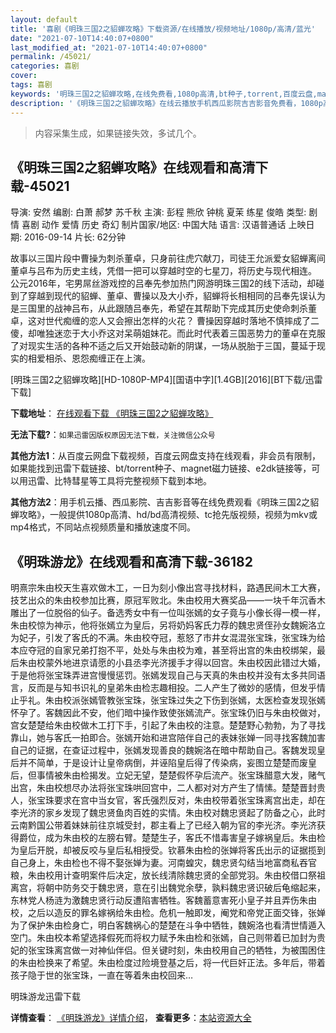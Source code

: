 ```yaml
---
layout: default
title: '喜剧《明珠三国2之貂蝉攻略》下载资源/在线播放/视频地址/1080p/高清/蓝光'
date: "2021-07-10T14:40:07+0800"
last_modified_at: "2021-07-10T14:40:07+0800"
permalink: /45021/
categories: 喜剧
cover:
tags: 喜剧
keywords: '明珠三国2之貂蝉攻略,在线免费看,1080p高清,bt种子,torrent,百度云盘,magnet,磁力链,迅雷下载资源'
description: '《明珠三国2之貂蝉攻略》在线云播放手机西瓜影院吉吉影音免费看，1080p高清bd/hd未删减完整版和tc抢先枪版，mkv/mp4格式，附带bt/torrent种子、magnet/磁力链、百度云盘、网盘资源迅雷下载链接'
---
```


>内容采集生成，如果链接失效，多试几个。


## 《明珠三国2之貂蝉攻略》在线观看和高清下载-45021

导演: 安然 编剧: 白萧 郝梦 苏千秋 主演: 彭程 熊欣 钟桃 夏茉 练星 俊皓 类型: 剧情 喜剧 动作 爱情 历史 奇幻 制片国家/地区: 中国大陆 语言: 汉语普通话 上映日期: 2016-09-14 片长: 62分钟

故事以三国片段中曹操为刺杀董卓，只身前往虎穴献刀，司徒王允派爱女貂蝉离间董卓与吕布为历史主线，凭借一把可以穿越时空的七星刀，将历史与现代相连。 公元2016年，宅男屌丝游戏控的吕奉先参加热门网游明珠三国2的线下活动，却碰到了穿越到现代的貂蝉、董卓、曹操以及大小乔，貂蝉将长相相同的吕奉先误认为是三国里的战神吕布，从此跟随吕奉先，希望在其帮助下完成其历史使命刺杀董卓，这对世代痴缠的恋人又会擦出怎样的火花？ 曹操因穿越时落地不慎摔成了二傻，却唯独迷恋于大小乔这对呆萌姐妹花。而此时代表着三国恶势力的董卓在克服了对现实生活的各种不适之后又开始鼓动新的阴谋，一场从脱胎于三国，蔓延于现实的相爱相杀、恩怨痴缠正在上演。


[明珠三国2之貂蝉攻略][HD-1080P-MP4][国语中字][1.4GB][2016][BT下载/迅雷下载]

**下载地址**： [在线观看下载 《明珠三国2之貂蝉攻略》](https://www.btdx8.com/torrent/mingzhusanguo2_2016.html) 


**无法下载?**：`如果迅雷因版权原因无法下载，关注微信公众号 `

**其他方法1**：从百度云网盘下载视频，百度云网盘支持在线观看，非会员有限制，如果能找到迅雷下载链接、bt/torrent种子、magnet磁力链接、e2dk链接等，可以用迅雷、比特彗星等工具将完整视频下载到本地。

**其他方法2**：用手机云播、西瓜影院、吉吉影音等在线免费观看《明珠三国2之貂蝉攻略》，一般提供1080p高清、hd/bd高清视频、tc抢先版视频，视频为mkv或mp4格式，不同站点视频质量和播放速度不同。


## 《明珠游龙》在线观看和高清下载-36182

明熹宗朱由校天生喜欢做木工，一日为刻小像出宫寻找材料，路遇民间木工大赛，技艺出众的朱由校参加比赛，原冠军败北。朱由校用大赛奖品——一块千年沉香木雕出了一位脱俗的仙子。备选秀女中有一位叫张嫣的女子竟与小像长得一模一样，朱由校惊为神示，他将张嫣立为皇后，另将奶妈客氏力荐的魏忠贤侄孙女魏婉洛立为妃子，引发了客氏的不满。朱由校夺冠，惹怒了市井女混混张宝珠，张宝珠为给本应夺冠的自家兄弟打抱不平，处处与朱由校为难，甚至将出宫的朱由校绑架，最后朱由校蒙外地进京请愿的小县丞李光济援手才得以回宫。朱由校因此错过大婚，于是他将张宝珠弄进宫慢慢惩罚。张嫣发现自己与天真的朱由校并没有太多共同语言，反而是与知书识礼的皇弟朱由检志趣相投。二人产生了微妙的感情，但发乎情止乎礼。朱由校派张嫣管教张宝珠，张宝珠过失之下伤到张嫣，太医检查发现张嫣怀孕了。客魏因此不安，他们暗中操作致使张嫣流产。张宝珠仍旧与朱由校做对，宫女楚楚给朱由校做木工打下手，引起了朱由校的注意。楚楚野心勃勃，为了寻找靠山，她与客氏一拍即合。张嫣开始和进宫陪伴自己的表妹张婵一同寻找客魏加害自己的证据，在查证过程中，张嫣发现善良的魏婉洛在暗中帮助自己。客魏发现皇后并不简单，于是设计让皇帝病倒，并诬陷皇后得了传染病，妄图立楚楚而废皇后，但事情被朱由检揭发。立妃无望，楚楚假怀孕后流产。张宝珠醋意大发，赌气出宫，朱由校想尽办法将张宝珠哄回宫中，二人都对对方产生了情愫。楚楚晋封贵人，张宝珠要求在宫中当女官，客氏强烈反对，朱由校带着张宝珠离宫出走，却在李光济的家乡发现了魏忠贤鱼肉百姓的实情。朱由校对魏忠贤起了防备之心，此时云南黔国公带着妹妹前往京城受封，郡主看上了已经入朝为官的李光济。李光济获得爵位，成为朱由校的左膀右臂。楚楚生子，客氏不惜毒害皇子嫁祸皇后。朱由检为皇后开脱，却被反咬与皇后私相授受。钦慕朱由检的张婵将客氏出示的证据揽到自己身上，朱由检也不得不娶张婵为妻。河南蝗灾，魏忠贤勾结当地富商私吞官粮，朱由校用计查明案件后决定，放长线清除魏忠贤的全部党羽。朱由校借口祭祖离宫，将朝中防务交于魏忠贤，意在引出魏党余孽，孰料魏忠贤识破后龟缩起来，东林党人杨涟为激魏忠贤行动反遭陷害牺牲。客魏蓄意害死小皇子并且弄伤朱由校，之后以造反的罪名嫁祸给朱由检。危机一触即发，阉党和帝党正面交锋，张婵为了保护朱由检身亡，明白客魏祸心的楚楚在斗争中牺牲，魏婉洛也看清世情遁入空门。朱由校本希望选择假死而将权力赋予朱由检和张嫣，自己则带着已加封为贵妃的张宝珠离宫做一对神仙伴侣。但关键时刻，朱由校用自己的牺牲，为被围困住的朱由检换来了希望。朱由检度过险境登基之后，将一代巨奸正法。多年后，带着孩子隐于世的张宝珠，一直在等着朱由校回来…


明珠游龙迅雷下载

**详情查看**： [《明珠游龙》详情介绍](/movie/36182/)， **查看更多**：[本站资源大全](/movie/t/all/)

